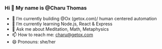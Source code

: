 ### Hi 👋 My name is @Charu Thomas

- 🔭 I’m currently building @Ox (getox.com)/ human centered automation
- 🌱 I’m currently learning Node.js, React & Express
- 💬 Ask me about Meditation, Math, Metaphysics 
- 📫 How to reach me: charu@getox.com
- 😄 Pronouns: she/her


<!--
**cyborgcharu/cyborgcharu** is a ✨ _special_ ✨ repository because its `README.md` (this file) appears on your GitHub profile.

Here are some ideas to get you started:

- 🔭 I’m currently working on ...
- 🌱 I’m currently learning ...
- 👯 I’m looking to collaborate on ...
- 🤔 I’m looking for help with ...
- 💬 Ask me about ...
- 📫 How to reach me: ...
- 😄 Pronouns: ...
- ⚡ Fun fact: ...
-->
